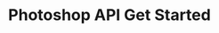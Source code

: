 ---
keywords:
  - Creative Cloud
  - API Documentation
  - UXP
  - Plugins
  - JavaScript
  - ExtendScript
  - SDK
  - C++
  - Scripting
title: Photoshop API Get Started
frameSrc: https://easybake-stage.adobedice.com?ref=signup
---
